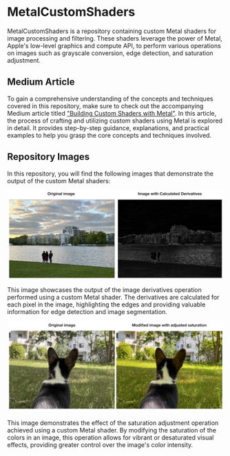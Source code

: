 # MetalCustomShaders

MetalCustomShaders is a repository containing custom Metal shaders for image processing and filtering. These shaders leverage the power of Metal, Apple's low-level graphics and compute API, to perform various operations on images such as grayscale conversion, edge detection, and saturation adjustment.

## Medium Article

To gain a comprehensive understanding of the concepts and techniques covered in this repository, make sure to check out the accompanying Medium article titled ["Building Custom Shaders with Metal"](https://medium.com/@JustRouzbeh/building-custom-shaders-with-metal-854aae65458). In this article, the process of crafting and utilizing custom shaders using Metal is explored in detail. It provides step-by-step guidance, explanations, and practical examples to help you grasp the core concepts and techniques involved.


## Repository Images

In this repository, you will find the following images that demonstrate the output of the custom Metal shaders:

![Derivatives](Images/Derivatives.png)

This image showcases the output of the image derivatives operation performed using a custom Metal shader. The derivatives are calculated for each pixel in the image, highlighting the edges and providing valuable information for edge detection and image segmentation.

![Saturation](Images/Saturation.png)

This image demonstrates the effect of the saturation adjustment operation achieved using a custom Metal shader. By modifying the saturation of the colors in an image, this operation allows for vibrant or desaturated visual effects, providing greater control over the image's color intensity.
